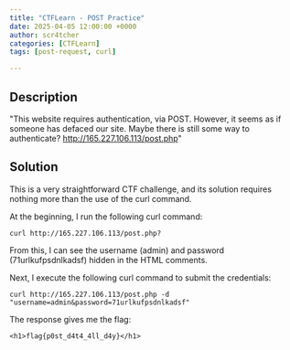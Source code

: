```yaml
---
title: "CTFLearn - POST Practice"
date: 2025-04-05 12:00:00 +0000
author: scr4tcher
categories: [CTFLearn]
tags: [post-request, curl]

---
```


## Description

"This website requires authentication, via POST. However, it seems as if someone has defaced our site. Maybe there is still some way to authenticate? http://165.227.106.113/post.php"

## Solution 

This is a very straightforward CTF challenge, and its solution requires nothing more than the use of the curl command.

At the beginning, I run the following curl command:

```console
curl http://165.227.106.113/post.php?
```
From this, I can see the username (admin) and password (71urlkufpsdnlkadsf) hidden in the HTML comments.

Next, I execute the following curl command to submit the credentials:

```console
curl http://165.227.106.113/post.php -d "username=admin&password=71urlkufpsdnlkadsf"
```

The response gives me the flag:

```
<h1>flag{p0st_d4t4_4ll_d4y}</h1>
```

